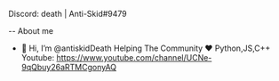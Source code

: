 Discord: death | Anti-Skid#9479




-- About me 
- 👋 Hi, I’m @antiskidDeath
Helping The Community ❤
Python,JS,C++
Youtube: https://www.youtube.com/channel/UCNe-9qQbuy26aRTMCgonyAQ

